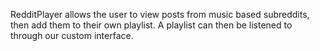 RedditPlayer allows the user to view posts from music based subreddits, then add them to their own playlist. A playlist can then be listened to through our custom interface.